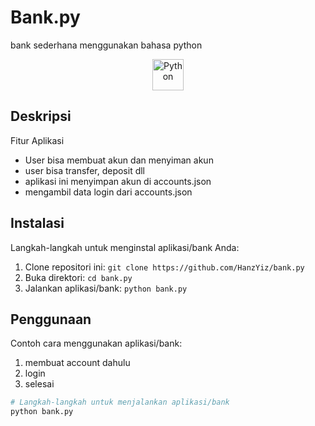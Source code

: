 # Bank.py

bank sederhana menggunakan bahasa python <div align="center"><img width="50" src="https://user-images.githubusercontent.com/25181517/183423507-c056a6f9-1ba8-4312-a350-19bcbc5a8697.png" alt="Python" title="Python"/>

</div>

## Deskripsi
  Fitur Aplikasi
  - User bisa membuat akun dan menyiman akun
  - user bisa transfer, deposit dll
  - aplikasi ini menyimpan akun di accounts.json
  - mengambil data login dari accounts.json

## Instalasi

Langkah-langkah untuk menginstal aplikasi/bank Anda:

1. Clone repositori ini: `git clone https://github.com/HanzYiz/bank.py`
2. Buka direktori: `cd bank.py`
3. Jalankan aplikasi/bank: `python bank.py`


## Penggunaan

Contoh cara menggunakan aplikasi/bank:
1. membuat account dahulu
2. login
3. selesai

```bash
# Langkah-langkah untuk menjalankan aplikasi/bank
python bank.py
